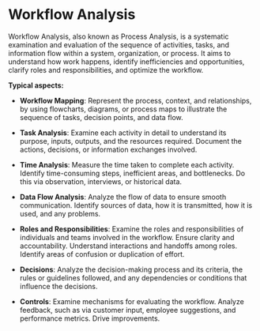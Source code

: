 # Workflow Analysis

Workflow Analysis, also known as Process Analysis, is a systematic examination and evaluation of the sequence of activities, tasks, and information flow within a system, organization, or process. It aims to understand how work happens, identify inefficiencies and opportunities, clarify roles and responsibilities, and optimize the workflow.

**Typical aspects:**

* **Workflow Mapping**: Represent the process, context, and relationships, by using flowcharts, diagrams, or process maps to illustrate the sequence of tasks, decision points, and data flow.

* **Task Analysis**: Examine each activity in detail to understand its purpose, inputs, outputs, and the resources required. Document the actions, decisions, or information exchanges involved.

* **Time Analysis**: Measure the time taken to complete each activity. Identify time-consuming steps, inefficient areas, and bottlenecks. Do this via observation, interviews, or historical data.

* **Data Flow Analysis**: Analyze the flow of data to ensure smooth communication. Identify sources of data, how it is transmitted, how it is used, and any problems.

* **Roles and Responsibilities**: Examine the roles and responsibilities of individuals and teams involved in the workflow. Ensure clarity and accountability. Understand interactions and handoffs among roles. Identify areas of confusion or duplication of effort.

* **Decisions**: Analyze the decision-making process and its criteria, the rules or guidelines followed, and any dependencies or conditions that influence the decisions.

* **Controls**: Examine mechanisms for evaluating the workflow. Analyze feedback, such as via customer input, employee suggestions, and performance metrics. Drive improvements.
